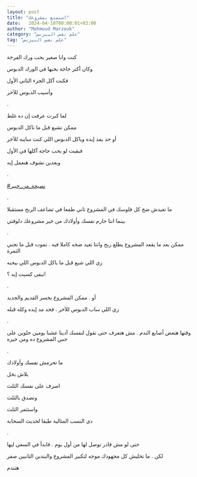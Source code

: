 ```yaml
---
layout: post
title: "استمتع بمشروعك"
date:   2024-04-10T00:00:01+03:00
author: "Mahmoud Marzouk"
category: "علم نفس البيزنس"
tag: "علم نفس البيزنس"
---
```



كنت وانا صغير بحب ورك الفرخة

وكان أكتر حاجة بحبها في الورك الدبوس

فكنت آكل الجزء التاني الأول

وأسيب الدبوس للآخر

.

لما كبرت عرفت إن ده غلط

ممكن تشبع قبل ما تاكل الدبوس

أو حد يمد إيده وياكل الدبوس اللي كنت سايبه للآخر

فبقيت لو بحب حاجة آكلها في الأول

وبعدين نشوف هنعمل إيه

.

[<u>\#نصيحة\_من\_خبير</u>](https://www.facebook.com/hashtag/%D9%86%D8%B5%D9%8A%D8%AD%D8%A9_%D9%85%D9%86_%D8%AE%D8%A8%D9%8A%D8%B1?__eep__=6&__cft__%5b0%5d=AZU38G1WtWFnzst1oX5FIqqLr7ZtB2mzwi0q__CvygY91WRNiKvJ3phRT25vA5ZMU_paOPOy8kyh2xXXBj46vMr1vUe_WmPFENwLYr5PVJkYa9TIA6PdqRUnKx89C59bgw_ojP9HEI94wx9Zuc5xZOoCLf-o0TMUd6UqONnL7w28icKgSxSZmlDvE-xvvhMYZJE&__tn__=*NK-R)

.

ما تعيدش ضخ كل فلوسك في المشروع تاني طمعا في تضاعف الربح
مستقبلا

بينما انتا حارم نفسك وأولادك من خير مشروعك دلوقتي

.

ممكن بعد ما يقعد المشروع يطلع ربح وانتا تعيد ضخه كاملا
فيه . تموت قبل ما تجني الثمرة

زي اللي شبع قبل ما ياكل الدبوس اللي بيحبه

تبقى كسبت إيه ؟!

.

أو . ممكن المشروع يخسر القديم والجديد

زي اللي ساب الدبوس للآخر . فحد مد إيده وكله قبله

.

وقتها هتعض أصابع الندم . مش هتعرف حتى تقول لنفسك آدينا
عشنا يومين حلوين على حس المشروع ده ومن خيره

.

ما تحرمش نفسك وأولادك

بلاش بخل

اصرف على نفسك الثلث

وتصدق بالثلث

واستثمر الثلث

دي النسب المثالية طبقا لحديث السحابة

.

حتى لو مش قادر توصل لها من أول يوم . فابدأ في السعي
ليها

لكن . ما تخليش كل مجهودك موجه لتكبير المشروع والبندين
التانيين صفر

هتندم

